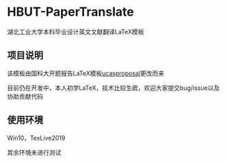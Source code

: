 # HBUT-PaperTranslate

湖北工业大学本科毕业设计英文文献翻译LaTeX模板

## 项目说明

该模板由国科大开题报告LaTeX模板[ucasproposal](https://github.com/mohuangrui/ucasproposal)更改而来

目前仍在开发中，本人初学LaTeX，技术比较生疏，欢迎大家提交bug/issue以及协助贡献代码

## 使用环境

Win10，TexLive2019

其余环境未进行测试
